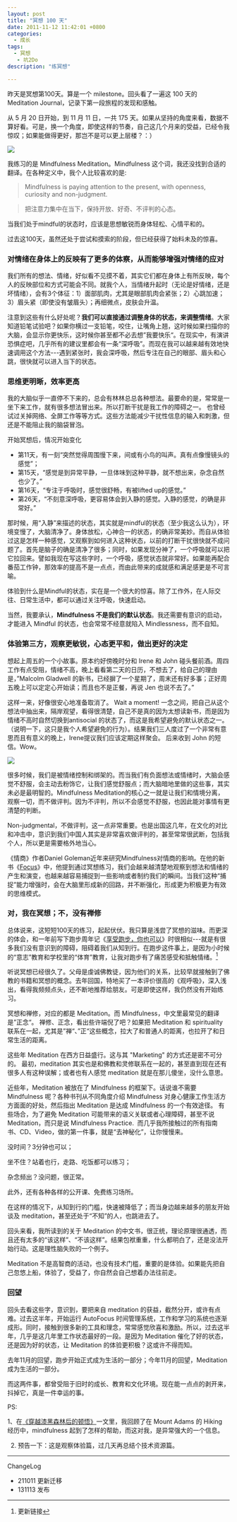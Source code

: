 ```yaml
---
layout: post
title: "冥想 100 天"
date: 2011-11-12 11:42:01 +0800
categories:
  - 成长
tags:
  - 冥想
   - 坑2Do
description: "练冥想"

---
```




昨天是冥想第100天。算是一个 milestone。回头看了一遍这 100 天的 Meditation Journal，记录下第一段旅程的发现和感触。

从 5 月 20 日开始，到 11 月 11 日，一共 175 天。如果从坚持的角度来看，数据不算好看。可是，换一个角度，即使这样的节奏，自己这几个月来的受益，已经令我惊叹；如果能做得更好，那岂不是可以更上层楼？：）

![](http://image.helenysli.top/131113HelenysliMindfulness.jpg)

我练习的是 Mindfulness Meditation。Mindfulness 这个词，我还没找到合适的翻译。在各种定义中，我个人比较喜欢的是:
> Mindfulness is paying attention to the present, with openness, curiosity and non-judgment.

> 把注意力集中在当下，保持开放、好奇、不评判的心态。

当我们处于mindful的状态时，应该是思想敏锐而身体轻松、心情平和的。

过去这100天，虽然还处于尝试和摸索的阶段，但已经获得了始料未及的惊喜。


### 对情绪在身体上的反映有了更多的体察，从而能够增强对情绪的应对

我们所有的想法、情绪，好似看不见摸不着，其实它们都在身体上有所反映，每个人的反映部位和方式可能会不同。就我个人，当情绪升起时（无论是好情绪，还是坏情绪），会有3个体征：1）面部肌肉，尤其是眼部肌肉会紧张；2）心跳加速；3）眉头紧（即使没有皱眉头）；再细微点，皮肤会升温。

注意到这些有什么好处呢？**我们可以直接通过调整身体的状态，来调整情绪**。大家知道铅笔试验吧？如果你横过一支铅笔，咬住，让嘴角上翘，这时候如果扫描你的大脑，会显示你更快乐，这时候你甚至都不必去想”我要快乐“。在现实中，有演讲恐惧症吧，几乎所有的建议里都会有一条“深呼吸”。而现在我可以越来越有效地快速调用这个方法---遇到紧张时，我会深呼吸，然后专注在自己的眼部、眉头和心跳，很快就可以进入当下的状态。

### 思维更明晰，效率更高

我的大脑似乎一直停不下来的，总会有林林总总各种想法。最要命的是，常常是一坐下来工作，就有很多想法冒出来。所以打断干扰是我工作的障碍之一。 也曾经试过关掉网络、全屏工作等等方式。这些方法能减少干扰性信息的输入和刺激，但还是不能阻止我的脑袋冒泡。

开始冥想后，情况开始变化
<ul>
	<li>第11天，有一刻“突然觉得周围慢下来，间或有小鸟的叫声。真有点像慢镜头的感觉”；</li>
	<li>第15天，“感觉是到异常平静，一旦体味到这种平静，就不想出来，杂念自然也少了。”</li>
	<li>第16天，“专注于呼吸时，感觉很舒畅，有被lifted up的感觉。”</li>
	<li>第26天，“不刻意深呼吸，更容易体会到入静的感觉。入静的感觉，的确是非常好。”</li>
</ul>
那时候，用“入静”来描述的状态，其实就是mindful的状态（至少我这么认为），环境变慢了，大脑清净了。身体放松，心神合一的状态，的确非常美妙。而自从体验过这是怎样一种感觉，又观察到如何进入这种状态，以前的打断干扰很快就不成问题了。首先是脑子的确是清净了很多；同时，如果发现分神了，一个呼吸就可以把它拉回来。譬如我现在写这些字时，一个呼吸，感觉状态就非常好。如果能再配合番茄工作钟，那效率的提高不是一点点，而由此带来的成就感和满足感更是不可言喻。

体验到什么是Mindful的状态，实在是一个很大的惊喜。除了工作外，在人际交往、日常生活中，都可以通过关注呼吸，快速启动。

当然，我要承认，**Mindfulness 不是我们的默认状态**。我还需要有意识的启动，才能进入 Mindful 的状态，也会常常不经意就陷入 Mindlessness，而不自知。

### 体验第三方，观察更敏锐，心态更平和，做出更好的决定

想起上周五的一个小故事。原本约好傍晚时分和 Irene 和 John 碰头餐前酒。周四工作有点受阻，情绪不高，晚上看看第二天的日历，不想去了，给自己的理由是，”Malcolm Gladwell 的新书，已经摒了一个星期了，周末还有好多事；正好周五晚上可以定定心开始读；而且也不是正餐，再说 Jen 也说不去了。”

这样一来，好像很安心地准备取消了。 Wait a moment! 一念之间，把自己从这个想法中抽出来，隔岸观望，看得很清楚，自己不是真的因为太想读新书，而是因为情绪不高时自然切换到antisocial 的状态了，而这是我希望避免的默认状态之一。（说明一下，这只是我个人希望避免的行为）。结果我们三人度过了一个非常有意思而且有意义的晚上，Irene提议我们应该定期这样聚会。 后来收到 John 的短信。Wow。

![](http://image.helenysli.top/131113HelenysliJohn.jpg)

很多时候，我们是被情绪控制和绑架的。而当我们有负面想法或情绪时，大脑会感觉不舒服，会主动去粉饰它，让我们感觉舒服点；而大脑暗地里做的这些事，其实未必是最明智的。Mindfulness Meditation的核心之一就是让我们和情境分离，观察一切，而不做评判。因为不评判，所以不会感觉不舒服，也因此能对事情有更清楚的判断。

Non-judgmental，不做评判，这一点非常重要。也是出国这几年，在文化的对比和冲击中，意识到我们中国人其实是非常喜欢做评判的，甚至常常很武断，包括我个人，所以更是需要格外地当心。

《情商》作者Daniel Goleman近年来研究Mindfulness对情商的影响。在他的新书《<a href="http://www.amazon.com/Focus-The-Hidden-Driver-Excellence-ebook/dp/B00BATG220" target="_blank">Focus</a>》中，他提到通过冥想练习，我们会越来越清楚地观察到想法和情绪的产生和演变，也越来越容易捕捉到一些影响或者制约我们的瞬间。当我们这种“捕捉”能力增强时，会在大脑里形成新的回路，并不断强化，形成更为积极更为有效的思维模式。

### 对，我在冥想；不，没有禅修

总体说来，这短短100天的练习，起起伏伏。我只算是浅尝了冥想的滋味。而更深的体会，和一年前写下跑步周年记《<a href="http://www.helenysli.com/ch/2012/11/everybody-can-enjoy-running-1/" target="_blank">享受跑步，你也可以</a>》时很相似---就是有很多我们没有意识到的障碍，阻碍着我们从知到行。在跑步这件事上，是因为小时候的“意志”教育和学校里的“体育”教育，让我对跑步有了痛苦感受和抵触情绪。[^1]

听说冥想已经很久了。父母是虔诚佛教徒，因为他们的关系，比较早就接触到了佛教的书籍和冥想的概念。去年回国，特地买了一本评价很高的《观呼吸》，深入浅出，看得我频频点头，还不断地推荐给朋友。可是即使这样，我仍然没有开始练习。

冥想和禅修，对应的都是 Meditation。而 Mindfulness，中文里最常见的翻译是”正念“。 禅修、正念，看出些许端倪了吧？如果把 Meditation 和 spirituality 联系在一起，尤其是”禅“、”正“这些概念，拉大了和普通人的距离，也拉开了和日常生活的距离。

这些年 Meditation 在西方日益盛行。这与其 "Marketing" 的方式还是密不可分的。 最初，meditation 其实也是和佛教和灵修联系在一起的，甚至直到现在还有很多人有这种误解；或者也有人感觉 meditation 就是在那儿傻坐，没什么意思。

近些年，Meditation 被放在了 Mindfulness 的框架下。话说谁不需要 Mindfulness 呢？各种书刊从不同角度介绍 Mindfulness 对身心健康工作生活方方面面的好处，然后指出 Meditation 是达成 Mindfulness 的一个有效途径。 有些场合，为了避免 Meditation 可能带来的语义关联或者心理障碍，甚至不说 Meditation，而只是说 Mindfulness Practice.  而几乎我所接触过的所有指南书、CD、Video，做的第一件事，就是“去神秘化”，让你慢慢来。

没时间？3分钟也可以；

坐不住？站着也行，走路、吃饭都可以练习；

杂念频出？没问题，很正常。

此外，还有各种各样的公开课、免费练习场所。

在这样的情况下，从知到行的门槛，快速被降低了；而当身边越来越多的朋友开始谈及 meditation，甚至还处于“不知”的人，也跳进去了。

回头来看，我所读到的关于 Meditation 的中文书，很正统，理论原理很通透，而且还有太多的“该这样”、“不该这样”。结果包袱重重，什么都明白了，还是没法开始行动。这是理性脑失败的一个例子。

Meditation 不是高智商的活动，也没有技术门槛，重要的是体验。如果能先把自己忽悠上船，体验了，受益了，你自然会自己想着办法往前走。

### 回望

回头去看这些字，意识到，要把来自 meditation 的获益，截然分开，或许有点难。过去这半年，开始运行 AutoFocus 时间管理系统，工作和学习的系统也逐渐成形。同时，接触到很多新的工具和理念，常常感觉欣喜和激励。所以，过去这半年，几乎是这几年里工作状态最好的一段。是因为 Meditation 催化了好的状态，还是因为好的状态，让 Meditation 的体验更积极？这或许不得而知。

去年11月的回望，跑步开始正式成为生活的一部分；今年11月的回望，Meditation 成为生活的一部分。

而这两件事，都曾受阻于旧时的成长、教育和文化环境。现在能一点点的剥开来，抖掉它，真是一件幸运的事。

PS:

1、在<a href="https://helenys.li/post/MtAdams/" target="_blank">《穿越漆黑森林后的顿悟》</a>一文里，我回顾了在 Mount Adams 的 Hiking 经历中，mindfulness 起到了怎样的帮助，而这对我，是异常强大的一个信息。

2. 预告一下：这是观察体验篇，过几天再总结个技术资源篇。

[^1]: 更新链接

--- 
ChangeLog

- 211011 更新迁移
- 131113 发布

